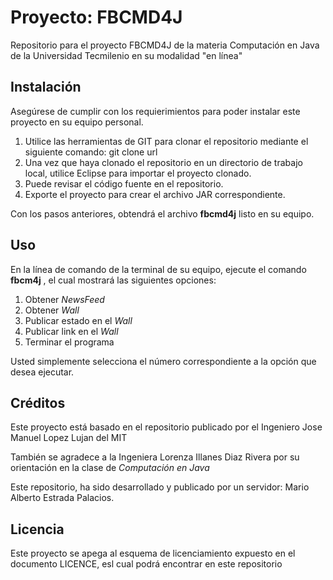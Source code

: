 # Proyecto: FBCMD4J
Repositorio para el proyecto FBCMD4J de la materia Computación en Java de la Universidad Tecmilenio en su modalidad "en línea"

## Instalación
Asegúrese de cumplir con los requierimientos para poder instalar este proyecto en su equipo personal. 

1. Utilice las herramientas de GIT para clonar el repositorio mediante el siguiente comando: git clone url
2. Una vez que haya clonado el repositorio en un directorio de trabajo local, utilice Eclipse para importar el proyecto clonado. 
3. Puede revisar el código fuente en el repositorio. 
4. Exporte el proyecto para crear el archivo JAR correspondiente. 

Con los pasos anteriores, obtendrá el archivo **fbcmd4j** listo en su equipo. 

## Uso 
En la línea de comando de la terminal de su equipo, ejecute el comando **fbcm4j** , el cual mostrará las siguientes opciones: 
1. Obtener *NewsFeed*
2. Obtener *Wall* 
3. Publicar estado en el *Wall* 
4. Publicar link en el *Wall*
5. Terminar el programa

Usted simplemente selecciona el número correspondiente a la opción que desea ejecutar. 

## Créditos
Este proyecto está basado en el repositorio publicado por el Ingeniero  Jose Manuel Lopez Lujan del MIT

También se agradece a la Ingeniera Lorenza Illanes Diaz Rivera por su orientación en la clase de *Computación en Java*

Este repositorio, ha sido desarrollado y publicado por un servidor: Mario Alberto Estrada Palacios.

## Licencia
Este proyecto se apega al esquema de licenciamiento expuesto en el documento LICENCE, esl cual podrá encontrar en este repositorio
